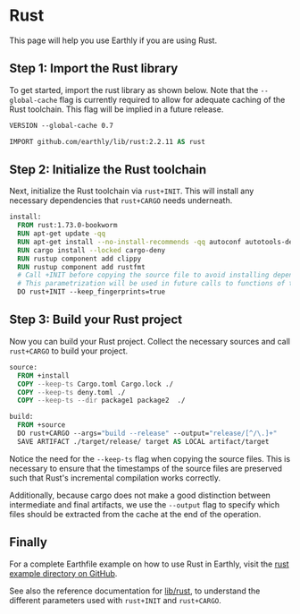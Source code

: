 # Rust

This page will help you use Earthly if you are using Rust.

## Step 1: Import the Rust library

To get started, import the rust library as shown below. Note that the `--global-cache` flag is currently required to allow for adequate caching of the Rust toolchain. This flag will be implied in a future release.

```Dockerfile
VERSION --global-cache 0.7

IMPORT github.com/earthly/lib/rust:2.2.11 AS rust
```

## Step 2: Initialize the Rust toolchain

Next, initialize the Rust toolchain via `rust+INIT`. This will install any necessary dependencies that `rust+CARGO` needs underneath.

```Dockerfile
install:
  FROM rust:1.73.0-bookworm
  RUN apt-get update -qq
  RUN apt-get install --no-install-recommends -qq autoconf autotools-dev libtool-bin clang cmake bsdmainutils
  RUN cargo install --locked cargo-deny
  RUN rustup component add clippy
  RUN rustup component add rustfmt
  # Call +INIT before copying the source file to avoid installing depencies every time source code changes. 
  # This parametrization will be used in future calls to functions of the library
  DO rust+INIT --keep_fingerprints=true
```

## Step 3: Build your Rust project

Now you can build your Rust project. Collect the necessary sources and call `rust+CARGO` to build your project.

```Dockerfile
source:
  FROM +install
  COPY --keep-ts Cargo.toml Cargo.lock ./
  COPY --keep-ts deny.toml ./
  COPY --keep-ts --dir package1 package2  ./

build:
  FROM +source
  DO rust+CARGO --args="build --release" --output="release/[^/\.]+"
  SAVE ARTIFACT ./target/release/ target AS LOCAL artifact/target
```

Notice the need for the `--keep-ts` flag when copying the source files. This is necessary to ensure that the timestamps of the source files are preserved such that Rust's incremental compilation works correctly.

Additionally, because cargo does not make a good distinction between intermediate and final artifacts, we use the `--output` flag to specify which files should be extracted from the cache at the end of the operation.

## Finally

For a complete Earthfile example on how to use Rust in Earthly, visit the [rust example directory on GitHub](https://github.com/earthly/earthly/tree/main/examples/rust).

See also the reference documentation for [lib/rust](https://github.com/earthly/lib/tree/main/rust), to understand the different parameters used with `rust+INIT` and `rust+CARGO`.
